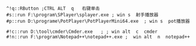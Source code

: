

    ^!q::RButton ;CTRL ALT  q   右键单击
    #s::run F:\program\SPlayer\splayer.exe ; win s  射手播放器
    #p::run D:\programe\PotPlayer\PotPlayerMini64.exe  ; win s  pot播放器
    
    #!c::run D:\tool\cmder\Cmder.exe   ; ; win alt  c  cmder
    #!n::run F:\program\Notepad++\notepad++.exe ;  win alt  n  notepad++